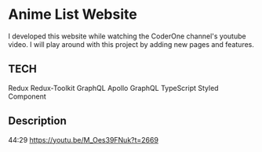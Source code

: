 # Anime List Website
I developed this website while watching the CoderOne channel's youtube video. I will play around with this project by adding new pages and features.

## TECH
Redux
Redux-Toolkit
GraphQL
Apollo GraphQL
TypeScript
Styled Component

## Description
44:29
https://youtu.be/M_Oes39FNuk?t=2669